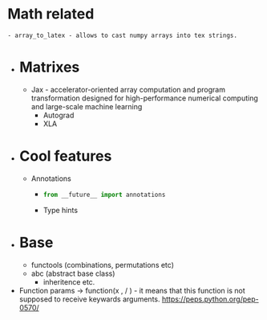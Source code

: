 # Math related
	- array_to_latex - allows to cast numpy arrays into tex strings.
- # Matrixes
	- Jax - accelerator-oriented array computation and program transformation designed for high-performance numerical computing and large-scale machine learning
		- Autograd
		- XLA
- # Cool features
	- Annotations
		- ```py
		  from __future__ import annotations
		  ```
		- Type hints
- # Base
	- functools (combinations, permutations etc)
	- abc (abstract base class)
		- inheritence etc.
- Function params -> function(x , / ) - it means that this function is not supposed to receive keywards arguments. https://peps.python.org/pep-0570/